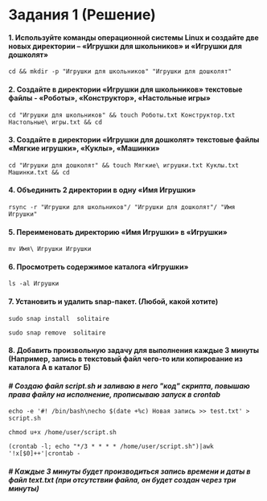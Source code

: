 # Задания 1 (Решение)

#### 1. Используйте команды операционной системы Linux и создайте две новых директории – «Игрушки для школьников» и «Игрушки для дошколят»

   ```
   cd && mkdir -p "Игрушки для школьников" "Игрушки для дошколят"
   ```

#### 2. Создайте в директории «Игрушки для школьников» текстовые файлы - «Роботы», «Конструктор», «Настольные игры»

   ```
   cd "Игрушки для школьников" && touch Роботы.txt Конструктор.txt Настольные\ игры.txt && cd
   ```

#### 3. Создайте в директории «Игрушки для дошколят» текстовые файлы «Мягкие игрушки», «Куклы», «Машинки»

   ```
   cd "Игрушки для дошколят" && touch Мягкие\ игрушки.txt Куклы.txt Машинки.txt && cd
   ```

#### 4. Объединить 2 директории в одну «Имя Игрушки»

   ```
   rsync -r "Игрушки для школьников"/ "Игрушки для дошколят"/ "Имя Игрушки"
   ```

#### 5. Переименовать директорию «Имя Игрушки» в «Игрушки»

   ```
   mv Имя\ Игрушки Игрушки
   ```

#### 6. Просмотреть содержимое каталога «Игрушки»

   ```
   ls -al Игрушки
   ```

#### 7. Установить и удалить snap-пакет. (Любой, какой хотите)

   ```
   sudo snap install  solitaire
   
   ```
   ```
   sudo snap remove  solitaire 
 
   ```

#### 8. Добавить произвольную задачу для выполнения каждые 3 минуты (Например, запись в текстовый файл чего-то или копирование из каталога А в каталог Б)
####   ***# Создаю файл script.sh и заливаю в него "код" скрипта, повышаю права файлу на исполнение, прописываю запуск в crontab***  
   ```
   echo -e '#! /bin/bash\necho $(date +%c) Новая запись >> test.txt' > script.sh 
   ```
   ```   
   chmod u+x /home/user/script.sh
   ```
   ```
   (crontab -l; echo "*/3 * * * * /home/user/script.sh")|awk '!x[$0]++'|crontab -
   ```
####   ***# Каждые 3 минуты будет производиться запись времени и даты в файл text.txt (при отсутствии файла, он будет создан через три минуты)***  


